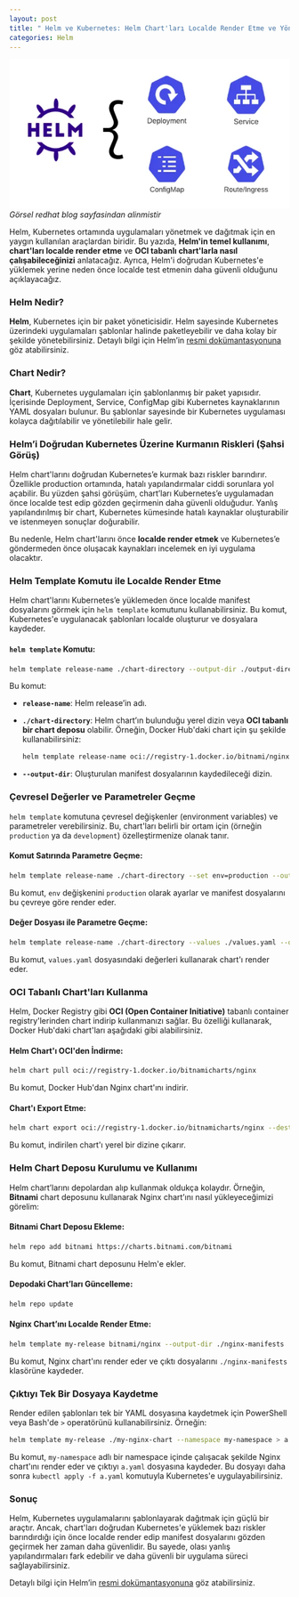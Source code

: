 ```yaml
---
layout: post
title: " Helm ve Kubernetes: Helm Chart'ları Localde Render Etme ve Yönetme"
categories: Helm
---
```


![image](/assets/img/image1-4.png.png)
*Görsel redhat blog sayfasindan alinmistir*

Helm, Kubernetes ortamında uygulamaları yönetmek ve dağıtmak için en yaygın kullanılan araçlardan biridir. Bu yazıda, **Helm'in temel kullanımı**, **chart'ları localde render etme** ve **OCI tabanlı chart'larla nasıl çalışabileceğinizi** anlatacağız. Ayrıca, Helm'i doğrudan Kubernetes'e yüklemek yerine neden önce localde test etmenin daha güvenli olduğunu açıklayacağız.

### Helm Nedir?

**Helm**, Kubernetes için bir paket yöneticisidir. Helm sayesinde Kubernetes üzerindeki uygulamaları şablonlar halinde paketleyebilir ve daha kolay bir şekilde yönetebilirsiniz. Detaylı bilgi için Helm’in [resmi dokümantasyonuna](https://helm.sh/docs/) göz atabilirsiniz.

### Chart Nedir?

**Chart**, Kubernetes uygulamaları için şablonlanmış bir paket yapısıdır. İçerisinde Deployment, Service, ConfigMap gibi Kubernetes kaynaklarının YAML dosyaları bulunur. Bu şablonlar sayesinde bir Kubernetes uygulaması kolayca dağıtılabilir ve yönetilebilir hale gelir.

### Helm’i Doğrudan Kubernetes Üzerine Kurmanın Riskleri (Şahsi Görüş)

Helm chart'larını doğrudan Kubernetes’e kurmak bazı riskler barındırır. Özellikle production ortamında, hatalı yapılandırmalar ciddi sorunlara yol açabilir. Bu yüzden şahsi görüşüm, chart’ları Kubernetes’e uygulamadan önce localde test edip gözden geçirmenin daha güvenli olduğudur. Yanlış yapılandırılmış bir chart, Kubernetes kümesinde hatalı kaynaklar oluşturabilir ve istenmeyen sonuçlar doğurabilir.

Bu nedenle, Helm chart'larını önce **localde render etmek** ve Kubernetes’e göndermeden önce oluşacak kaynakları incelemek en iyi uygulama olacaktır.

### Helm Template Komutu ile Localde Render Etme

Helm chart'larını Kubernetes’e yüklemeden önce localde manifest dosyalarını görmek için `helm template` komutunu kullanabilirsiniz. Bu komut, Kubernetes'e uygulanacak şablonları localde oluşturur ve dosyalara kaydeder.

#### `helm template` Komutu:
```bash
helm template release-name ./chart-directory --output-dir ./output-directory
```

Bu komut:
- **`release-name`**: Helm release’in adı.
- **`./chart-directory`**: Helm chart’ın bulunduğu yerel dizin veya **OCI tabanlı bir chart deposu** olabilir. Örneğin, Docker Hub'daki chart için şu şekilde kullanabilirsiniz:

  ```bash
  helm template release-name oci://registry-1.docker.io/bitnami/nginx --output-dir ./output-directory
  ```

- **`--output-dir`**: Oluşturulan manifest dosyalarının kaydedileceği dizin.

### Çevresel Değerler ve Parametreler Geçme

`helm template` komutuna çevresel değişkenler (environment variables) ve parametreler verebilirsiniz. Bu, chart'ları belirli bir ortam için (örneğin `production` ya da `development`) özelleştirmenize olanak tanır.

#### Komut Satırında Parametre Geçme:
```bash
helm template release-name ./chart-directory --set env=production --output-dir ./output-directory
```

Bu komut, `env` değişkenini `production` olarak ayarlar ve manifest dosyalarını bu çevreye göre render eder.

#### Değer Dosyası ile Parametre Geçme:
```bash
helm template release-name ./chart-directory --values ./values.yaml --output-dir ./output-directory
```

Bu komut, `values.yaml` dosyasındaki değerleri kullanarak chart'ı render eder.

### OCI Tabanlı Chart'ları Kullanma

Helm, Docker Registry gibi **OCI (Open Container Initiative)** tabanlı container registry'lerinden chart indirip kullanmanızı sağlar. Bu özelliği kullanarak, Docker Hub'daki chart'ları aşağıdaki gibi alabilirsiniz.

#### Helm Chart'ı OCI'den İndirme:
```bash
helm chart pull oci://registry-1.docker.io/bitnamicharts/nginx
```

Bu komut, Docker Hub'dan Nginx chart'ını indirir.

#### Chart'ı Export Etme:
```bash
helm chart export oci://registry-1.docker.io/bitnamicharts/nginx --destination ./my-nginx-chart
```

Bu komut, indirilen chart'ı yerel bir dizine çıkarır.

### Helm Chart Deposu Kurulumu ve Kullanımı

Helm chart’larını depolardan alıp kullanmak oldukça kolaydır. Örneğin, **Bitnami** chart deposunu kullanarak Nginx chart’ını nasıl yükleyeceğimizi görelim:

#### Bitnami Chart Deposu Ekleme:
```bash
helm repo add bitnami https://charts.bitnami.com/bitnami
```

Bu komut, Bitnami chart deposunu Helm'e ekler.

#### Depodaki Chart’ları Güncelleme:
```bash
helm repo update
```

#### Nginx Chart’ını Localde Render Etme:
```bash
helm template my-release bitnami/nginx --output-dir ./nginx-manifests
```

Bu komut, Nginx chart'ını render eder ve çıktı dosyalarını `./nginx-manifests` klasörüne kaydeder.

### Çıktıyı Tek Bir Dosyaya Kaydetme

Render edilen şablonları tek bir YAML dosyasına kaydetmek için PowerShell veya Bash'de `>` operatörünü kullanabilirsiniz. Örneğin:

```bash
helm template my-release ./my-nginx-chart --namespace my-namespace > a.yaml
```

Bu komut, `my-namespace` adlı bir namespace içinde çalışacak şekilde Nginx chart'ını render eder ve çıktıyı `a.yaml` dosyasına kaydeder. Bu dosyayı daha sonra `kubectl apply -f a.yaml` komutuyla Kubernetes'e uygulayabilirsiniz.

### Sonuç

Helm, Kubernetes uygulamalarını şablonlayarak dağıtmak için güçlü bir araçtır. Ancak, chart'ları doğrudan Kubernetes'e yüklemek bazı riskler barındırdığı için önce localde render edip manifest dosyalarını gözden geçirmek her zaman daha güvenlidir. Bu sayede, olası yanlış yapılandırmaları fark edebilir ve daha güvenli bir uygulama süreci sağlayabilirsiniz.

Detaylı bilgi için Helm’in [resmi dokümantasyonuna](https://helm.sh/docs/) göz atabilirsiniz.
